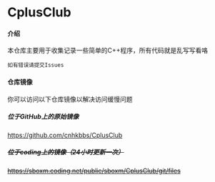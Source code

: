 # CplusClub

#### 介绍
本仓库主要用于收集记录一些简单的C++程序，所有代码就是乱写写看咯

````
如有错误请提交Issues
````

#### 仓库镜像

你可以访问以下仓库镜像以解决访问缓慢问题

##### 位于GitHub上的原始镜像

https://github.com/cnhkbbs/CplusClub

##### ~~位于coding上的镜像（24小时更新一次）~~

~~https://sboxm.coding.net/public/sboxm/CplusClub/git/files~~
